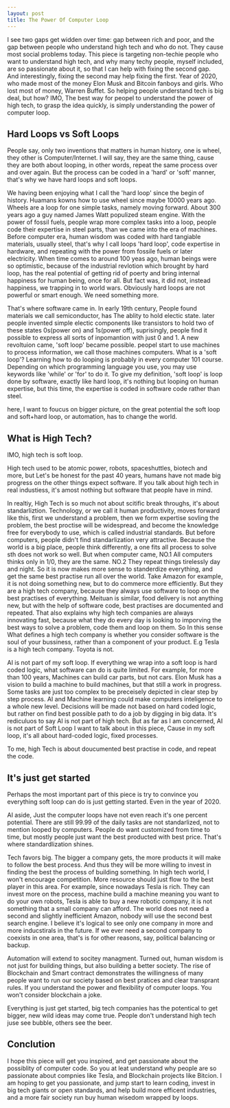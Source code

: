 ```yaml
---
layout: post
title: The Power Of Computer Loop
---
```


I see two gaps get widden over time: gap between rich and poor, and the gap between people who understand high tech and who do not. They cause most social problems today. This piece is targeting non-techie people who want to understand high tech, and why many techy people, myself included, are so passionate about it, so that I can help with fixing the second gap. And interestingly, fixing the second may help fixing the first. Year of 2020, who made most of the money Elon Musk and Bitcoin fanboys and girls. Who lost most of money, Warren Buffet. So helping people understand tech is big deal, but how? IMO, The best way for peopel to understand the power of high tech, to grasp the idea quickly, is simply understanding the power of computer loop. 

## Hard Loops vs Soft Loops
People say, only two inventions that matters in human history, one is wheel, they other is Computer/Internet. I will say, they are the same thing, cause they are both about looping, in other words, repeat the same process over and over again. But the process can be coded in a 'hard' or 'soft' manner, that's why we have hard loops and soft loops.

We having been enjoying what I call the 'hard loop' since the begin of history. Huamans kowns how to use wheel since maybe 10000 years ago. Wheels are a loop for one simple tasks, namely moving forward. About 300 years ago a guy named James Watt populized steam engine. With the power of fossil fuels, people wrap more complex tasks into a loop, people code their expertise in steel parts, than we came into the era of machines. Before computer era, human wisdom was coded with hard tangiable materials, usually steel, that's why I call loops 'hard loop', code expertise in hardware, and repeating with the power from fossile fuels or later electricity. When time comes to around 100 yeas ago, human beings were so optimistic, because of the industrial revlotion which brought by hard loop, has the real potential of getting rid of poerty and bring internal happiness for human being, once for all. But fact was, it did not, instead happiness, we trapping in to world wars. Obviously hard loops are not powerful or smart enough. We need something more.

That's where software came in. In early 19th century, People found materials we call semiconductor, has The ablity to hold electic state. later people invented simple electic components like transistors to hold two of these states 0s(power on) and 1s(power off), suprisingly, people find it possible to express all sorts of inpomantion with just 0 and 1. A new revoltuion came, 'soft loop' became possible. peopel start to use machines to process information, we call those machines computers. What is a 'soft loop'? Learning how to do looping is probably in every computer 101 course. Depending on which programming language you use, you may use keywords like 'while' or 'for' to do it. To give my definition, 'soft loop' is loop done by software, exactly like hard loop, it's nothing but looping on human expertise, but this time, the expertise is coded in software code rather than steel.

here, I want to foucus on bigger picture, on the great potential the soft loop and soft+hard loop, or automation, has to change the world.

## What is High Tech?
IMO, high tech is soft loop.

High tech used to be atomic power, robots, spaceshuttles, biotech and more, but Let's be honest for the past 40 years, humans have not made big progress on the other things expect software. If you talk about high tech in real industiess, it's amost nothing but software that people have in mind.

In realtiy, High Tech is so much not about scitific break throughs, it's about standarliztion. Technology, or we call it human productivity, moves forward like this, first we understand a problem, then we form expertise sovling the problem, the best proctise will be widespread, and become the knowledge free for everybody to use, which is called industrial standards. But before computers, people didn't find standarlization very attractive. Because the world is a big place, people think differently, a one fits all process to solve sth does not work so well. But when computer came, NO.1 All computers thinks only in 1/0, they are the same. NO.2 They repeat things tirelessly day and night. So it is now makes more sense to standerdize everything, and get the same best practise run all over the world. Take Amazon for example, it is not doing something new, but to do commerce more efficiently. But they are a high tech company, because they always use software to loop on the best practises of everything. Meituan is similar, food delivery is not anything new, but with the help of software code, best practises are documented and repeated. That also explains why high tech companies are always innovating fast, because what they do every day is looking to imporving the best ways to solve a problem, code them and loop on them. So In this sense What defines a high tech company is whether you consider software is the soul of your bussiness, rather than a component of your product. E.g Tesla is a high tech company. Toyota is not.

AI is not part of my soft loop. If everything we wrap into a soft loop is hard coded logic, what software can do is quite limited. For example, for more than 100 years, Machines can build car parts, but not cars. Elon Musk has a vision to build a machine to build machines, but that still a work in progress. Some tasks are just too complex to be preceisely depicted in clear step by step process. AI and Machine learning could make computers inteligence to a whole new level. Decisions will be made not based on hard coded logic, but rather on find best possible path to do a job by digging in big data. It's rediculuos to say AI is not part of high tech. But as far as I am concerned, AI is not part of Soft Loop I want to talk about in this piece, Cause in my soft loop, it's all about hard-coded logic, fixed processes.

To me, high Tech is about doucumented best practise in code, and repeat the code. 

## It's just get started
Perhaps the most important part of this piece is try to convince you everything soft loop can do is just getting started. Even in the year of 2020.

AI aside, Just the computer loops have not even reach it's one percent potential. There are still 99.99 of the daily tasks are not standarlized, not to mention looped by computers. People do want customized from time to time, but mostly people just want the best producted with best price. That's where standardlization shines. 

Tech favors big. The bigger a company gets, the more products it will make to follow the best process. And thus they will be more willing to invest in finding the best the process of building something. In high tech world, I won't encourage competition.  More resource should just flow to the best player in this area. For example, since nowadays Tesla is rich. They can invest more on the process, machine build a machine meaning you want to do your own robots, Tesla is able to buy a new robotic company, it is not something that a small company can afford. The world does not need a second and slightly inefficient Amazon, nobody will use the second best search engine. I believe it's logical to see only one company in more and more inducstirals in the future. If we ever need a second company to coexists in one area, that's is for other reasons, say, political balancing or backup. 

Automation will extend to socitey managment. Turned out, human wisdom is not just for building things, but also building a better society. The rise of Blockchain and Smart contract demonstrates the willingness of many people want to run our society based on best pratices and clear transprant rules. If you understand the power and flexibility of computer loops. You won't consider blockchain a joke.

Everything is just get started, big tech companies has the potentical to get bigger, new wild ideas may come true. People don't understand high tech juse see bubble, others see the beer.

## Conclution

I hope this piece will get you inspired, and get passionate about the possiblity of computer code. So you at leat understand why people are so passionate about compnies like Tesla, and Blockchain projects like Bitcion. I am hoping to get you passionate, and jump start to learn coding, invest in big tech giants or open standards, and help build more efficent industries, and a more fair society run buy human wisedom wrapped by loops. 
